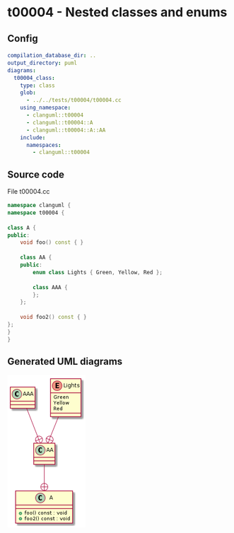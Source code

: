# t00004 - Nested classes and enums
## Config
```yaml
compilation_database_dir: ..
output_directory: puml
diagrams:
  t00004_class:
    type: class
    glob:
      - ../../tests/t00004/t00004.cc
    using_namespace:
      - clanguml::t00004
      - clanguml::t00004::A
      - clanguml::t00004::A::AA
    include:
      namespaces:
        - clanguml::t00004

```
## Source code
File t00004.cc
```cpp
namespace clanguml {
namespace t00004 {

class A {
public:
    void foo() const { }

    class AA {
    public:
        enum class Lights { Green, Yellow, Red };

        class AAA {
        };
    };

    void foo2() const { }
};
}
}

```
## Generated UML diagrams
![t00004_class](./t00004_class.png "Nested classes and enums")
